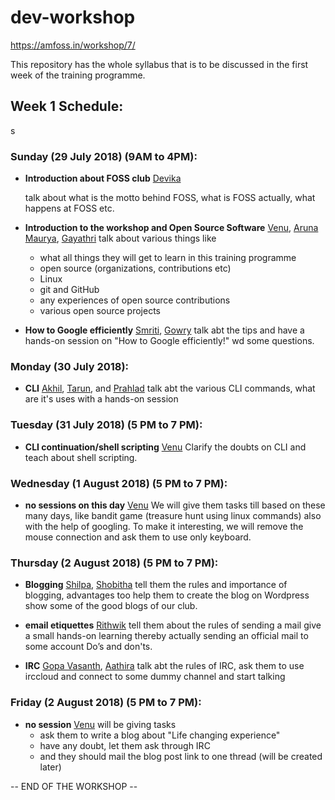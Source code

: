 # dev-workshop
https://amfoss.in/workshop/7/

This repository has the whole syllabus that is to be discussed in the first week of the training programme.

## Week 1 Schedule:

s
### Sunday (29 July 2018) (9AM to 4PM):

- **Introduction about FOSS club** [Devika](https://github.com/devikasugathan)
    
    talk about what is the motto behind FOSS, what is FOSS actually, what happens at FOSS etc.

- **Introduction to the workshop and Open Source Software** [Venu](https://github.com/vchrombie), [Aruna Maurya](https://github.com/ArunaMaurya221B), [Gayathri](https://github.com/Gayathrir1666/)
    talk about various things like
    - what all things they will get to learn in this training programme
    - open source (organizations, contributions etc)
    - Linux
    - git and GitHub
    - any experiences of open source contributions
    - various open source projects

- **How to Google efficiently** [Smriti](https://github.com/smritipillai), [Gowry](https://github.com/gowry189)
    talk abt the tips and have a hands-on session on "How to Google efficiently!" wd some questions.


### Monday (30 July 2018):

- **CLI** [Akhil](https://github.com/kolla47), [Tarun](), and [Prahlad](https://github.com/prahlad125)
    talk abt the various CLI commands, what are it's uses with a hands-on session


### Tuesday (31 July 2018) (5 PM to 7 PM):

- **CLI continuation/shell scripting** [Venu](https://github.com/vchrombie)
  	Clarify the doubts on CLI and teach about shell scripting.


### Wednesday (1 August 2018) (5 PM to 7 PM):

- **no sessions on this day** [Venu](https://github.com/vchrombie)
    We will give them tasks till based on these many days, like bandit game (treasure hunt using linux commands) also with the help of googling. To make it interesting, we will remove the mouse connection and ask them to use only keyboard.


### Thursday (2 August 2018) (5 PM to 7 PM):

- **Blogging** [Shilpa](https://github.com/AriesShilz), [Shobitha](https://github.com/01shobitha)
    tell them the rules and importance of blogging, advantages too
    help them to create the blog on Wordpress
    show some of the good blogs of our club.

- **email etiquettes** [Rithwik](https://github.com/rithwik27)
    tell them about the rules of sending a mail
    give a small hands-on learning thereby actually sending an official mail to some account
    Do’s and don'ts.

- **IRC** [Gopa Vasanth](https://github.com/gopavasanth), [Aathira](https://github.com/Athi101)
    talk abt the rules of IRC, ask them to use irccloud and connect to some dummy channel and start talking


### Friday (2 August 2018) (5 PM to 7 PM):

- **no session** [Venu](https://github.com/vchrombie)
    will be giving tasks
    - ask them to write a blog about "Life changing experience"
    - have any doubt, let them ask through IRC
    - and they should mail the blog post link to one thread (will be created later)

-- END OF THE WORKSHOP --
